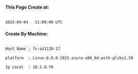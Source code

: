 
   
#### This Page Create at:

```bash

2025-04-04 - 11:09:00 UTC

```

#### Create By Machine:

```bash

Host Name : fv-az1120-17

platform  : Linux-6.8.0-1021-azure-x86_64-with-glibc2.39

Ip Local  : 10.1.0.79

```

